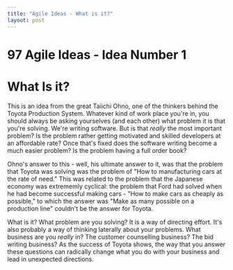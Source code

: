 ```yaml
---
title: "Agile Ideas - What is it?"
layout: post 
---
```



# 97 Agile Ideas - Idea Number 1
# What Is it?

This is an idea from the great Taiichi Ohno, one of the thinkers behind the Toyota Production System.  Whatever kind of work place you're in, you should always be asking yourselves (and each other) what problem it is that you're solving. We're writing software.  But is that *really* the most important problem? Is the problem rather getting motivated and skilled developers at an affordable rate? Once that's fixed does the software writing become a much easier problem?  Is the problem having a full order book?
  
Ohno's answer to this - well, his ultimate answer to it, was that the problem that Toyota was solving was the problem of "How to manufacturing cars at the rate of need." This was related to the problem that the Japanese economy was extrememly cyclical: the problem that Ford had solved when he had become successful making cars - "How to make cars as cheaply as possible," to which the answer was "Make as many possible on a production line" couldn't be the answer for Toyota.

What is it? What problem are you solving? It is a way of directing effort. It's also probably a way of thinking laterally about your problems.  What business are you *really* in? The customer counselling business? The bid writing business? As the success of Toyota shows, the way that you answer these questions can radically change what you do with your business and lead in unexpected directions.




